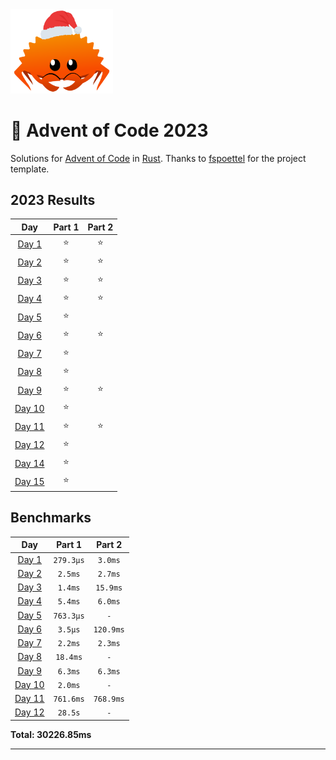 <img src="./.assets/christmas_ferris.png" width="164">

# 🎄 Advent of Code 2023

Solutions for [Advent of Code](https://adventofcode.com/) in [Rust](https://www.rust-lang.org/). Thanks to [fspoettel](https://github.com/fspoettel/advent-of-code-rust) for the project template.

<!--- advent_readme_stars table --->
## 2023 Results

| Day | Part 1 | Part 2 |
| :---: | :---: | :---: |
| [Day 1](https://adventofcode.com/2023/day/1) | ⭐ | ⭐ |
| [Day 2](https://adventofcode.com/2023/day/2) | ⭐ | ⭐ |
| [Day 3](https://adventofcode.com/2023/day/3) | ⭐ | ⭐ |
| [Day 4](https://adventofcode.com/2023/day/4) | ⭐ | ⭐ |
| [Day 5](https://adventofcode.com/2023/day/5) | ⭐ |   |
| [Day 6](https://adventofcode.com/2023/day/6) | ⭐ | ⭐ |
| [Day 7](https://adventofcode.com/2023/day/7) | ⭐ |   |
| [Day 8](https://adventofcode.com/2023/day/8) | ⭐ |   |
| [Day 9](https://adventofcode.com/2023/day/9) | ⭐ | ⭐ |
| [Day 10](https://adventofcode.com/2023/day/10) | ⭐ |   |
| [Day 11](https://adventofcode.com/2023/day/11) | ⭐ | ⭐ |
| [Day 12](https://adventofcode.com/2023/day/12) | ⭐ |   |
| [Day 14](https://adventofcode.com/2023/day/14) | ⭐ |   |
| [Day 15](https://adventofcode.com/2023/day/15) | ⭐ |   |
<!--- advent_readme_stars table --->

<!--- benchmarking table --->
## Benchmarks

| Day | Part 1 | Part 2 |
| :---: | :---: | :---:  |
| [Day 1](./src/bin/01.rs) | `279.3µs` | `3.0ms` |
| [Day 2](./src/bin/02.rs) | `2.5ms` | `2.7ms` |
| [Day 3](./src/bin/03.rs) | `1.4ms` | `15.9ms` |
| [Day 4](./src/bin/04.rs) | `5.4ms` | `6.0ms` |
| [Day 5](./src/bin/05.rs) | `763.3µs` | `-` |
| [Day 6](./src/bin/06.rs) | `3.5µs` | `120.9ms` |
| [Day 7](./src/bin/07.rs) | `2.2ms` | `2.3ms` |
| [Day 8](./src/bin/08.rs) | `18.4ms` | `-` |
| [Day 9](./src/bin/09.rs) | `6.3ms` | `6.3ms` |
| [Day 10](./src/bin/10.rs) | `2.0ms` | `-` |
| [Day 11](./src/bin/11.rs) | `761.6ms` | `768.9ms` |
| [Day 12](./src/bin/12.rs) | `28.5s` | `-` |

**Total: 30226.85ms**
<!--- benchmarking table --->

---
